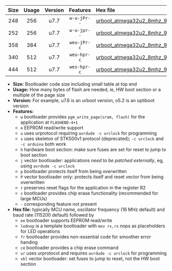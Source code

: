 |Size|Usage|Version|Features|Hex file|
|:-:|:-:|:-:|:-:|:--|
|248|256|u7.7|`w-u-jPr--`|[urboot_atmega32u2_8mhz_9600bps_lednop_ur_vbl.hex](https://raw.githubusercontent.com/stefanrueger/urboot.hex/main/mcus/atmega32u2/fcpu_8mhz/9600_bps/urboot_atmega32u2_8mhz_9600bps_lednop_ur_vbl.hex)|
|252|256|u7.7|`w-u-jpr--`|[urboot_atmega32u2_8mhz_9600bps_lednop_fr_ur_vbl.hex](https://raw.githubusercontent.com/stefanrueger/urboot.hex/main/mcus/atmega32u2/fcpu_8mhz/9600_bps/urboot_atmega32u2_8mhz_9600bps_lednop_fr_ur_vbl.hex)|
|358|384|u7.7|`weu-jPr-c`|[urboot_atmega32u2_8mhz_9600bps_ee_lednop_fr_ce_ur_vbl.hex](https://raw.githubusercontent.com/stefanrueger/urboot.hex/main/mcus/atmega32u2/fcpu_8mhz/9600_bps/urboot_atmega32u2_8mhz_9600bps_ee_lednop_fr_ce_ur_vbl.hex)|
|340|512|u7.7|`weu-hpr-c`|[urboot_atmega32u2_8mhz_9600bps_ee_lednop_fr_ce_ur.hex](https://raw.githubusercontent.com/stefanrueger/urboot.hex/main/mcus/atmega32u2/fcpu_8mhz/9600_bps/urboot_atmega32u2_8mhz_9600bps_ee_lednop_fr_ce_ur.hex)|
|444|512|u7.7|`wes-hpr-c`|[urboot_atmega32u2_8mhz_9600bps_ee_lednop_fr_ce.hex](https://raw.githubusercontent.com/stefanrueger/urboot.hex/main/mcus/atmega32u2/fcpu_8mhz/9600_bps/urboot_atmega32u2_8mhz_9600bps_ee_lednop_fr_ce.hex)|

- **Size:** Bootloader code size including small table at top end
- **Usage:** How many bytes of flash are needed, ie, HW boot section or a multiple of the page size
- **Version:** For example, u7.6 is an urboot version, o5.2 is an optiboot version
- **Features:**
  + `w` bootloader provides `pgm_write_page(sram, flash)` for the application at `FLASHEND-4+1`
  + `e` EEPROM read/write support
  + `u` uses urprotocol requiring `avrdude -c urclock` for programming
  + `s` uses skeleton of STK500v1 protocol (deprecated); `-c urclock` and `-c arduino` both work
  + `h` hardware boot section: make sure fuses are set for reset to jump to boot section
  + `j` vector bootloader: applications *need to be patched externally*, eg, using `avrdude -c urclock`
  + `p` bootloader protects itself from being overwritten
  + `P` vector bootloader only: protects itself and reset vector from being overwritten
  + `r` preserves reset flags for the application in the register R2
  + `c` bootloader provides chip erase functionality (recommended for large MCUs)
  + `-` corresponding feature not present
- **Hex file:** typically MCU name, oscillator frequency (16 MHz default) and baud rate (115200 default) followed by
  + `ee` bootloader supports EEPROM read/write
  + `lednop` is a template bootloader with `mov rx,rx` nops as placeholders for LED operations
  + `fr` bootloader provides non-essential code for smoother error handing
  + `ce` bootloader provides a chip erase command
  + `ur` uses urprotocol and requires `avrdude -c urclock` for programming
  + `vbl` vector bootloader: set fuses to jump to reset, not the HW boot section

